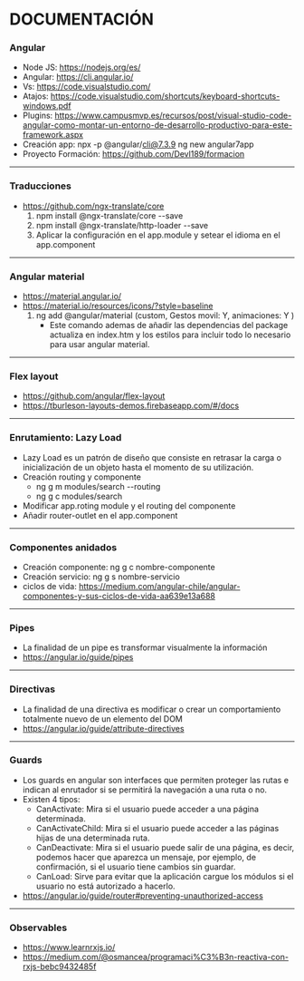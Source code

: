 # DOCUMENTACIÓN

### Angular

- Node JS: https://nodejs.org/es/
- Angular: https://cli.angular.io/
- Vs: https://code.visualstudio.com/
- Atajos: https://code.visualstudio.com/shortcuts/keyboard-shortcuts-windows.pdf
- Plugins: https://www.campusmvp.es/recursos/post/visual-studio-code-angular-como-montar-un-entorno-de-desarrollo-productivo-para-este-framework.aspx
- Creación app: npx -p @angular/cli@7.3.9 ng new angular7app
- Proyecto Formación: https://github.com/Devl189/formacion
____________________________________________________________

### Traducciones

- https://github.com/ngx-translate/core
    1) npm install @ngx-translate/core --save
    2) npm install @ngx-translate/http-loader --save
    3) Aplicar la configuración en el app.module y setear el idioma en el app.component
____________________________________________________________

### Angular material

- https://material.angular.io/
- https://material.io/resources/icons/?style=baseline
    1)  ng add @angular/material (custom, Gestos movil: Y, animaciones: Y )
        * Este comando ademas de añadir las dependencias del package actualiza en index.htm y los estilos para incluir todo lo necesario para usar angular material.
____________________________________________________________

### Flex layout

- https://github.com/angular/flex-layout
- https://tburleson-layouts-demos.firebaseapp.com/#/docs
____________________________________________________________

### Enrutamiento: Lazy Load

- Lazy Load es un patrón de diseño que consiste en retrasar la carga o inicialización de un objeto hasta el momento de su utilización.
- Creación routing y componente
    - ng g m modules/search --routing
    - ng g c modules/search
- Modificar app.roting module y el routing del componente
- Añadir router-outlet en el app.component
____________________________________________________________

### Componentes anidados

- Creación componente: ng g c nombre-componente
- Creación servicio: ng g s nombre-servicio
- ciclos de vida: https://medium.com/angular-chile/angular-componentes-y-sus-ciclos-de-vida-aa639e13a688
____________________________________________________________

### Pipes

- La finalidad de un pipe es transformar visualmente la información
- https://angular.io/guide/pipes
____________________________________________________________

### Directivas

- La finalidad de una directiva es modificar o crear un comportamiento totalmente nuevo de un elemento del DOM
- https://angular.io/guide/attribute-directives
____________________________________________________________

### Guards
- Los guards en angular son interfaces que permiten proteger las rutas e indican al enrutador si se permitirá la navegación a una ruta o no.
- Existen 4 tipos:
    * CanActivate: Mira si el usuario puede acceder a una página determinada.
    * CanActivateChild: Mira si el usuario puede acceder a las páginas hijas de una determinada ruta.
    * CanDeactivate: Mira si el usuario puede salir de una página, es decir, podemos hacer que aparezca un mensaje, por ejemplo, de confirmación, si el usuario tiene cambios sin guardar.
    * CanLoad: Sirve para evitar que la aplicación cargue los módulos si el usuario no está autorizado a hacerlo.
- https://angular.io/guide/router#preventing-unauthorized-access
____________________________________________________________

### Observables

- https://www.learnrxjs.io/
- https://medium.com/@osmancea/programaci%C3%B3n-reactiva-con-rxjs-bebc9432485f
